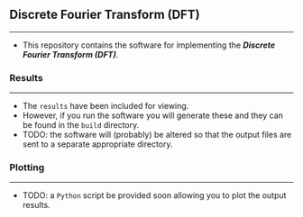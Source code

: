 ## Discrete Fourier Transform (DFT)
---
* This repository contains the software for implementing the ___Discrete Fourier Transform (DFT)___.

### Results
---
* The `results` have been included for viewing.
* However, if you run the software you will generate these and they can be found in the `build` directory.
* TODO: the software will (probably) be altered so that the output files are sent to a separate appropriate directory.

### Plotting
---
* TODO: a `Python` script be provided soon allowing you to plot the output results.

